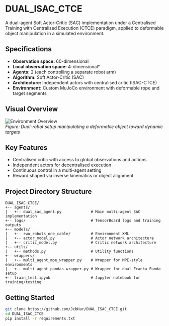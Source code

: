 # DUAL_ISAC_CTCE

A dual-agent Soft Actor-Critic (SAC) implementation under a Centralised Training with Centralised Execution (CTCE) paradigm, applied to deformable object manipulation in a simulated environment.

## Specifications

- **Observation space:** 60-dimensional  
- **Local observation space:** 4-dimensional* 
- **Agents:** 2 (each controlling a separate robot arm)  
- **Algorithm:** Soft Actor-Critic (SAC)  
- **Architecture:** Independent actors with centralised critic (ISAC-CTCE)  
- **Environment:** Custom MuJoCo environment with deformable rope and target segments  

## Visual Overview

![Environment Overview](https://i.imgur.com/SJXScKj.png)  
*Figure: Dual-robot setup manipulating a deformable object toward dynamic targets*

## Key Features

- Centralised critic with access to global observations and actions  
- Independent actors for decentralised execution  
- Continuous control in a multi-agent setting  
- Reward shaped via inverse kinematics or object alignment

## Project Directory Structure

```text
DUAL_ISAC_CTCE/
+-- agents/
|   +-- dual_sac_agent.py             # Main multi-agent SAC implementation
+-- logs/                             # TensorBoard logs and training outputs
+-- models/
|   +-- rwo_robots_one_cable/         # Environment XML
|   +-- actor_model.py                # Actor network architecture
|   +-- critic_model.py               # Critic network architecture
+-- utils/
|   +-- methods.py                    # Utility functions
+-- wrappers/
|   +-- multi_agent_mpe_wrapper.py    # Wrapper for MPE-style environments
|   +-- multi_agent_pandas_wrapper.py # Wrapper for dual Franka Panda setup
+-- train_test.ipynb                  # Jupyter notebook for training/testing
```

## Getting Started

```bash
git clone https://github.com/JcbHar/DUAL_ISAC_CTCE.git
cd DUAL_ISAC_CTCE
pip install -r requirements.txt
